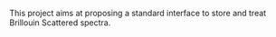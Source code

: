 This project aims at proposing a standard interface to store and treat Brillouin Scattered spectra.
